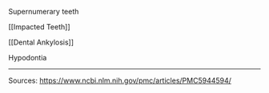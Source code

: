 Supernumerary teeth

[[Impacted Teeth]]

[[Dental Ankylosis]]

Hypodontia

---

Sources:
https://www.ncbi.nlm.nih.gov/pmc/articles/PMC5944594/

